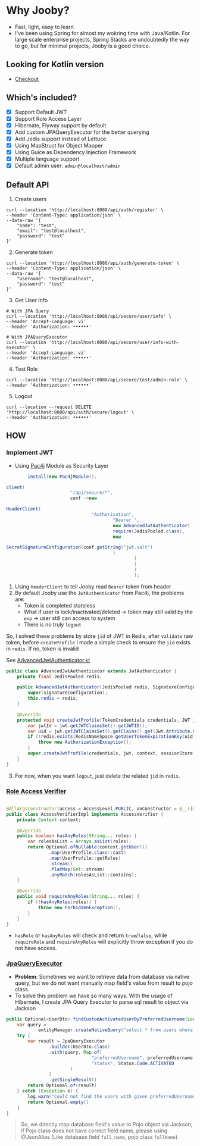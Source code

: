 # Why Jooby?

- Fast, light, easy to learn
- I've been using Spring for almost my wokring time with Java/Kotlin. For large scale enterprise projects, Spring Stacks
  are undoubtedly the way to go, but for minimal projects, Jooby is a good choice.

## Looking for Kotlin version

- [Checkout](https://github.com/jonaskahn/kooby-api-template)

## Which's included?

- [x] Support Default JWT
- [x] Support Role Access Layer
- [x] Hibernate, Flyway support by default
- [x] Add custom JPAQueryExecutor for the better querying
- [x] Add Jedis support instead of Lettuce
- [x] Using MapStruct for Object Mapper
- [x] Using Guice as Dependency Injection Framework
- [x] Multiple language support
- [x] Default admin user: `admin@localhost/admin`

## Default API

1. Create users

```shell
curl --location 'http://localhost:8080/api/auth/register' \
--header 'Content-Type: application/json' \
--data-raw '{
    "name": "test",
    "email": "test@localhost",
    "password": "test"
}'
```

2. Generate token

```shell
curl --location 'http://localhost:8080/api/auth/generate-token' \
--header 'Content-Type: application/json' \
--data-raw '{
    "username": "test@localhost",
    "password": "test"
}'
```

3. Get User Info

```shell
# With JPA Query
curl --location 'http://localhost:8080/api/secure/user/info' \
--header 'Accept-Language: vi'
--header 'Authorization: ••••••'
```

```shell
# With JPAQueryExecutor
curl --location 'http://localhost:8080/api/secure/user/info-with-executor' \
--header 'Accept-Language: vi'
--header 'Authorization: ••••••'
```

4. Test Role

```shell
curl --location 'http://localhost:8080/api/secure/test/admin-role' \
--header 'Authorization: ••••••'
```

5. Logout

```shell
curl --location --request DELETE 'http://localhost:8080/api/auth/secure/logout' \
--header 'Authorization: ••••••'
```

## HOW

### Implement JWT

- Using [Pac4j](https://jooby.io/modules/pac4j/) Module as Security Layer

```java
        install(new Pac4jModule().

client(
                        "/api/secure/*",
                        conf ->new

HeaderClient(
                                "Authorization",
                                        "Bearer ",
                                        new AdvancedJwtAuthenticator(
                                        require(JedisPooled.class),
                                        new

SecretSignatureConfiguration(conf.getString("jwt.salt")
                                        )
                                                )
                                                )
                                                )
                                                );
```

1. Using `HeaderClient` to tell Jooby read `Bearer` token from header
2. By default Jooby use the `JwtAuthenticator` from Pac4j, the problems are:
    - Token is completed stateless
    - What if user is lock/inactivated/deleted -> token may still valid by the `exp` -> user still can access to system
    - There is no truly `logout`

So, I solved these problems by store `jid` of JWT in Redis, after `validate` raw token, before `createProfile` I made a
simple check to ensure the `jid` exists in `redis`. If no, token is invalid

See [AdvancedJwtAuthenticator.kt](src/main/java/io/github/jonaskahn/middlewares/jwt/AdvancedJwtAuthenticator.kt)

```java
public class AdvancedJwtAuthenticator extends JwtAuthenticator {
    private final JedisPooled redis;

    public AdvancedJwtAuthenticator(JedisPooled redis, SignatureConfiguration signatureConfiguration) {
        super(signatureConfiguration);
        this.redis = redis;
    }

    @Override
    protected void createJwtProfile(TokenCredentials credentials, JWT jwt, WebContext context, SessionStore sessionStore) throws ParseException {
        var jwtId = jwt.getJWTClaimsSet().getJWTID();
        var uid = jwt.getJWTClaimsSet().getClaims().get(Jwt.Attribute.UID).toString();
        if (!redis.exists(RedisNameSpace.getUserTokenExpirationKey(uid, jwtId))) {
            throw new AuthorizationException();
        }
        super.createJwtProfile(credentials, jwt, context, sessionStore);
    }
}

```

3. For now, when you want `logout`, just delete the related `jid` in `redis`.

### [Role Access Verifier](src/main/java/io/github/jonaskahn/middlewares/role/AccessVerifier.kt)

```java

@AllArgsConstructor(access = AccessLevel.PUBLIC, onConstructor = @__({@Inject}))
public class AccessVerifierImpl implements AccessVerifier {
    private Context context;

    @Override
    public boolean hasAnyRoles(String... roles) {
        var rolesAsList = Arrays.asList(roles);
        return Optional.ofNullable(context.getUser())
                .map(UserProfile.class::cast)
                .map(UserProfile::getRoles)
                .stream()
                .flatMap(Set::stream)
                .anyMatch(rolesAsList::contains);
    }

    @Override
    public void requireAnyRoles(String... roles) {
        if (!hasAnyRoles(roles)) {
            throw new ForbiddenException();
        }
    }
}

```

- `hasRole` or `hasAnyRoles` will check and return `true`/`false`, while `requireRole` and `requireAnyRoles` will
  explicitly throw exception if you do not have access.

### [JpaQueryExecutor](src/main/java/io/github/jonaskahn/assistant/query/JpaQueryExecutor.kt)

- **Problem**: Sometimes we want to retrieve data from database via native query, but we do not want manually map
  field's value from result to pojo class.
- To solve this problem we have so many ways. With the usage of Hibernate, I create JPA Query Executor to parse sql
  result to object via Jackson

```java
public Optional<UserDto> findCustomActivatedUserByPreferredUsername(Long preferredUsername) {
    var query =
            entityManager.createNativeQuery("select * from users where preferred_username = :preferredUsername and status = :status")
    try {
        var result = JpaQueryExecutor
                .builder(UserDto.class)
                .with(query, Map.of(
                                "preferredUsername", preferredUsername,
                                "status", Status.Code.ACTIVATED
                        )
                )
                .getSingleResult()
        return Optional.of(result)
    } catch (Exception e) {
        log.warn("Could not find the users with given preferredUsername", e)
        return Optional.empty()
    }
}
```

> So, we directly map database field's value to Pojo object via Jackson, if Pojo class does not have correct field name,
> please using @JsonAlias (Like database field `full_name`, pojo class `fullName`)
